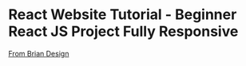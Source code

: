 # React Website Tutorial - Beginner React JS Project Fully Responsive
[From Brian Design](https://www.youtube.com/watch?v=I2UBjN5ER4s)